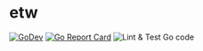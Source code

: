 # etw
[![GoDev](https://img.shields.io/static/v1?label=godev&message=reference&color=00add8)](https://pkg.go.dev/github.com/bi-zone/etw)
[![Go Report Card](https://goreportcard.com/badge/github.com/bi-zone/etw)](https://goreportcard.com/report/github.com/bi-zone/etw)
![Lint & Test Go code](https://github.com/bi-zone/etw/workflows/Lint%20&%20Test%20Go%20code/badge.svg)

